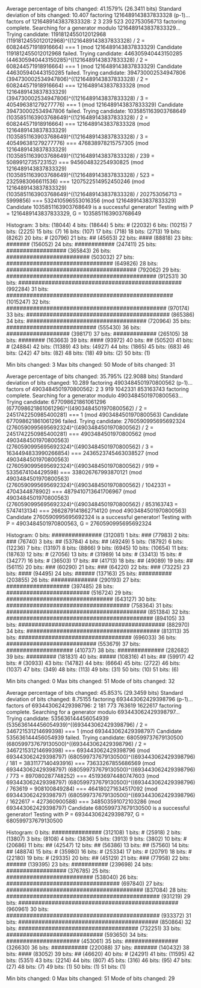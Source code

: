 Average percentage of bits changed: 41.1579% (26.3411 bits)
Standard deviation of bits changed: 10.407
factoring 1216489143837833328 (p-1)...
factors of 1216489143837833328: 2 3 239 523 202753056713
factoring complete.
Searching for a generator modulo 1216489143837833329...
Trying candidate: 1191812455012012968
(1191812455012012968)^((1216489143837833328) / 2 = 608244571918916664) === 1 (mod 1216489143837833329)
Candidate 1191812455012012968 failed.
Trying candidate: 446305940443150285
(446305940443150285)^((1216489143837833328) / 2 = 608244571918916664) === 1 (mod 1216489143837833329)
Candidate 446305940443150285 failed.
Trying candidate: 394730002534947806
(394730002534947806)^((1216489143837833328) / 2 = 608244571918916664) === 1216489143837833328 (mod 1216489143837833329)
(394730002534947806)^((1216489143837833328) / 3 = 405496381279277776) === 1 (mod 1216489143837833329)
Candidate 394730002534947806 failed.
Trying candidate: 1035851163903768649
(1035851163903768649)^((1216489143837833328) / 2 = 608244571918916664) === 1216489143837833328 (mod 1216489143837833329)
(1035851163903768649)^((1216489143837833328) / 3 = 405496381279277776) === 476838978215757305 (mod 1216489143837833329)
(1035851163903768649)^((1216489143837833328) / 239 = 5089912735723152) === 945604832254930825 (mod 1216489143837833329)
(1035851163903768649)^((1216489143837833328) / 523 = 2325983066611536) === 1207522514952450246 (mod 1216489143837833329)
(1035851163903768649)^((1216489143837833328) / 202753056713 = 5999856) === 532410596553016356 (mod 1216489143837833329)
Candidate 1035851163903768649 is a successful generator!
Testing with P = 1216489143837833329, G = 1035851163903768649

Histogram:
 3 bits: (18044)
 4 bits: (18644)
 5 bits: # (22032)
 6 bits: (10215)
 7 bits: (2225)
15 bits: (7)
16 bits: (107)
17 bits: (718)
18 bits: (2713)
19 bits: (8262)
20 bits: # (20796)
21 bits: ## (45653)
22 bits: #### (88818)
23 bits: ####### (156052)
24 bits: ############ (247411)
25 bits: ################## (365843)
26 bits: ######################### (503032)
27 bits: ################################ (649826)
28 bits: ####################################### (792062)
29 bits: ############################################# (912531)
30 bits: ################################################# (992284)
31 bits: ################################################## (1015247)
32 bits: ################################################ (970174)
33 bits: ########################################### (865386)
34 bits: #################################### (720964)
35 bits: ########################### (555430)
36 bits: ################### (398171)
37 bits: ############# (265105)
38 bits: ######## (163663)
39 bits: #### (93972)
40 bits: ## (50520)
41 bits: # (24884)
42 bits: (11389)
43 bits: (4927)
44 bits: (1865)
45 bits: (683)
46 bits: (242)
47 bits: (82)
48 bits: (18)
49 bits: (2)
50 bits: (1)

Min bits changed: 3
Max bits changed: 50
Mode of bits changed: 31

Average percentage of bits changed: 35.795% (22.9088 bits)
Standard deviation of bits changed: 10.289
factoring 4903484501970800562 (p-1)...
factors of 4903484501970800562: 2 3 919 1042331 853163743
factoring complete.
Searching for a generator modulo 4903484501970800563...
Trying candidate: 677098621861061296
(677098621861061296)^((4903484501970800562) / 2 = 2451742250985400281) === 1 (mod 4903484501970800563)
Candidate 677098621861061296 failed.
Trying candidate: 2760590995695692324
(2760590995695692324)^((4903484501970800562) / 2 = 2451742250985400281) === 4903484501970800562 (mod 4903484501970800563)
(2760590995695692324)^((4903484501970800562) / 3 = 1634494833990266854) === 2436523745463038527 (mod 4903484501970800563)
(2760590995695692324)^((4903484501970800562) / 919 = 5335674104429598) === 338026767993870121 (mod 4903484501970800563)
(2760590995695692324)^((4903484501970800562) / 1042331 = 4704344878902) === 4879410713641706967 (mod 4903484501970800563)
(2760590995695692324)^((4903484501970800562) / 853163743 = 5747413134) === 2662879141862714120 (mod 4903484501970800563)
Candidate 2760590995695692324 is a successful generator!
Testing with P = 4903484501970800563, G = 2760590995695692324

Histogram:
 0 bits: ############### (312081)
 1 bits: ### (77983)
 2 bits: ### (76740)
 3 bits: ## (53784)
 4 bits: ## (49249)
 5 bits: (18792)
 6 bits: (12236)
 7 bits: (13197)
 8 bits: (8866)
 9 bits: (6945)
10 bits: (10654)
11 bits: (18763)
12 bits: # (27056)
13 bits: # (31989)
14 bits: # (33413)
15 bits: # (34277)
16 bits: # (36503)
17 bits: ## (41713)
18 bits: ## (49089)
19 bits: ## (56115)
20 bits: ### (60290)
21 bits: ### (64220)
22 bits: ### (73225)
23 bits: #### (94495)
24 bits: ###### (137163)
25 bits: ########## (203855)
26 bits: ############## (290193)
27 bits: ################### (397485)
28 bits: ######################### (516724)
29 bits: ################################ (643127)
30 bits: ##################################### (758364)
31 bits: ########################################## (851384)
32 bits: ############################################ (894105)
33 bits: ############################################ (882970)
34 bits: ######################################## (813113)
35 bits: ################################## (696033)
36 bits: ########################### (553679)
37 bits: #################### (410737)
38 bits: ############## (282682)
39 bits: ######### (181831)
40 bits: ##### (108316)
41 bits: ## (59917)
42 bits: # (30933)
43 bits: (14782)
44 bits: (6664)
45 bits: (2722)
46 bits: (1037)
47 bits: (349)
48 bits: (113)
49 bits: (31)
50 bits: (10)
51 bits: (6)

Min bits changed: 0
Max bits changed: 51
Mode of bits changed: 32

Average percentage of bits changed: 45.853% (29.3459 bits)
Standard deviation of bits changed: 8.75155
factoring 693443062429398796 (p-1)...
factors of 693443062429398796: 2 181 773 763619 1622617
factoring complete.
Searching for a generator modulo 693443062429398797...
Trying candidate: 535636144456054939
(535636144456054939)^((693443062429398796) / 2 = 346721531214699398) === 1 (mod 693443062429398797)
Candidate 535636144456054939 failed.
Trying candidate: 680599737679130500
(680599737679130500)^((693443062429398796) / 2 = 346721531214699398) === 693443062429398796 (mod 693443062429398797)
(680599737679130500)^((693443062429398796) / 181 = 3831177140493916) === 73633267855686569 (mod 693443062429398797)
(680599737679130500)^((693443062429398796) / 773 = 897080287748252) === 451936974480747603 (mod 693443062429398797)
(680599737679130500)^((693443062429398796) / 763619 = 908100849284) === 464180271634517092 (mod 693443062429398797)
(680599737679130500)^((693443062429398796) / 1622617 = 427360900588) === 348503591072103286 (mod 693443062429398797)
Candidate 680599737679130500 is a successful generator!
Testing with P = 693443062429398797, G = 680599737679130500

Histogram:
 0 bits: ############### (312108)
 1 bits: # (25918)
 2 bits: (13807)
 3 bits: (8108)
 4 bits: (3836)
 5 bits: (3913)
 9 bits: (3802)
10 bits: # (20686)
11 bits: ## (42547)
12 bits: ## (56386)
13 bits: ## (57560)
14 bits: ## (48874)
15 bits: # (35980)
16 bits: # (25334)
17 bits: # (20791)
18 bits: # (22180)
19 bits: # (29335)
20 bits: ## (45129)
21 bits: ### (77958)
22 bits: ###### (139395)
23 bits: ########### (239698)
24 bits: ################## (376785)
25 bits: ########################## (538040)
26 bits: ################################## (697840)
27 bits: ######################################### (837084)
28 bits: ############################################## (931219)
29 bits: ################################################ (960961)
30 bits: ############################################## (933372)
31 bits: ########################################## (850864)
32 bits: #################################### (732251)
33 bits: ############################# (593650)
34 bits: ###################### (453061)
35 bits: ################ (326630)
36 bits: ########### (220088)
37 bits: ####### (140432)
38 bits: #### (83052)
39 bits: ## (46620)
40 bits: # (24291)
41 bits: (11595)
42 bits: (5351)
43 bits: (2214)
44 bits: (807)
45 bits: (316)
46 bits: (95)
47 bits: (27)
48 bits: (7)
49 bits: (1)
50 bits: (1)
51 bits: (1)

Min bits changed: 0
Max bits changed: 51
Mode of bits changed: 29



